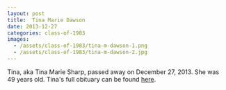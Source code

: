 ```yaml
---
layout: post
title:  Tina Marie Dawson
date: 2013-12-27
categories: class-of-1983
images:
  - /assets/class-of-1983/tina-m-dawson-1.png
  - /assets/class-of-1983/tina-m-dawson-2.jpg
---
```

Tina, aka Tina Marie Sharp, passed away on December 27, 2013.  She was 49 years old.  Tina's full obituary can be found [here](http://tinyurl.com/pkn9l2y).
